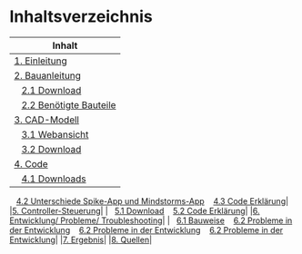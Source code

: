 # Inhaltsverzeichnis

|Inhalt|
|------|
|[1. Einleitung](01-Einleitung.md)|
|[2. Bauanleitung](02-Bauanleitung.md)| 
|&nbsp;&nbsp;&nbsp;[2.1 Download](02-Bauanleitung.md#Download)
&nbsp;&nbsp;&nbsp;[2.2 Benötigte Bauteile](02-Bauanleitung.md#Benötigte-Bauteile)|
|[3. CAD-Modell](03-CAD-Modell.md)|
|&nbsp;&nbsp;&nbsp;[3.1 Webansicht](03-CAD-Modell.md#Webansicht)
&nbsp;&nbsp;&nbsp;[3.2 Download](03-CAD-Modell.md#Download)|
|[4. Code](04-Code_Balancierung.md)|
|&nbsp;&nbsp;&nbsp;[4.1 Downloads](04-Code_Balancierung.md#Downloads)
&nbsp;&nbsp;&nbsp;[4.2 Unterschiede Spike-App und Mindstorms-App](04-Code_Balancierung.md#Unterschiede-Spike-App-und-Mindstorms-App)
&nbsp;&nbsp;&nbsp;[4.3 Code Erklärung](04-Code_Balancierung.md#Code-Erklärung)|
|[5. Controller-Steuerung](05-Controller_Steuerung.md)|
|&nbsp;&nbsp;&nbsp;[5.1 Download](05-Controller_Steuerung.md#Download)
&nbsp;&nbsp;&nbsp;[5.2 Code Erklärung](05-Controller_Steuerung.md#Code-Erklärung)|
|[6. Entwicklung/ Probleme/ Troubleshooting](06-Entwicklung_Probleme_Troubleshooting.md)|
|&nbsp;&nbsp;&nbsp;[6.1 Bauweise](06-Entwicklung_Probleme_Troubleshooting.md#Bauweise)
&nbsp;&nbsp;&nbsp;[6.2 Probleme in der Entwicklung](06-Entwicklung_Probleme_Troubleshooting.md#Programmierung)
&nbsp;&nbsp;&nbsp;[6.2 Probleme in der Entwicklung](06-Entwicklung_Probleme_Troubleshooting.md#Controller-Steuerung)
&nbsp;&nbsp;&nbsp;[6.2 Probleme in der Entwicklung](06-Entwicklung_Probleme_Troubleshooting.md#Connection-zwischen-Hub-und-Computer)|
|[7. Ergebnis](07-Ergebnis.md)|
|[8. Quellen](08-Quellen.md)|

